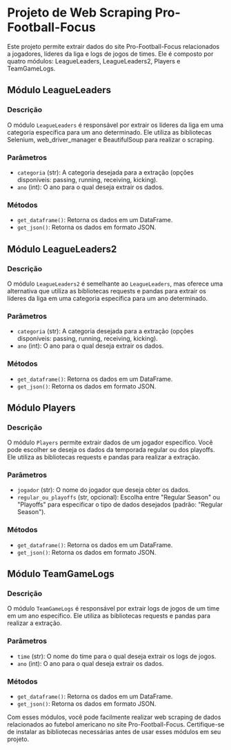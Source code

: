 # Projeto de Web Scraping Pro-Football-Focus

Este projeto permite extrair dados do site Pro-Football-Focus relacionados a jogadores, líderes da liga e logs de jogos de times. Ele é composto por quatro módulos: LeagueLeaders, LeagueLeaders2, Players e TeamGameLogs.

## Módulo LeagueLeaders

### Descrição
O módulo `LeagueLeaders` é responsável por extrair os líderes da liga em uma categoria específica para um ano determinado. Ele utiliza as bibliotecas Selenium, web_driver_manager e BeautifulSoup para realizar o scraping.

### Parâmetros
- `categoria` (str): A categoria desejada para a extração (opções disponíveis: passing, running, receiving, kicking).
- `ano` (int): O ano para o qual deseja extrair os dados.

### Métodos
- `get_dataframe()`: Retorna os dados em um DataFrame.
- `get_json()`: Retorna os dados em formato JSON.

## Módulo LeagueLeaders2

### Descrição
O módulo `LeagueLeaders2` é semelhante ao `LeagueLeaders`, mas oferece uma alternativa que utiliza as bibliotecas requests e pandas para extrair os líderes da liga em uma categoria específica para um ano determinado.

### Parâmetros
- `categoria` (str): A categoria desejada para a extração (opções disponíveis: passing, running, receiving, kicking).
- `ano` (int): O ano para o qual deseja extrair os dados.

### Métodos
- `get_dataframe()`: Retorna os dados em um DataFrame.
- `get_json()`: Retorna os dados em formato JSON.

## Módulo Players

### Descrição
O módulo `Players` permite extrair dados de um jogador específico. Você pode escolher se deseja os dados da temporada regular ou dos playoffs. Ele utiliza as bibliotecas requests e pandas para realizar a extração.

### Parâmetros
- `jogador` (str): O nome do jogador que deseja obter os dados.
- `regular_ou_playoffs` (str, opcional): Escolha entre "Regular Season" ou "Playoffs" para especificar o tipo de dados desejados (padrão: "Regular Season").

### Métodos
- `get_dataframe()`: Retorna os dados em um DataFrame.
- `get_json()`: Retorna os dados em formato JSON.

## Módulo TeamGameLogs

### Descrição
O módulo `TeamGameLogs` é responsável por extrair logs de jogos de um time em um ano específico. Ele utiliza as bibliotecas requests e pandas para realizar a extração.

### Parâmetros
- `time` (str): O nome do time para o qual deseja extrair os logs de jogos.
- `ano` (int): O ano para o qual deseja extrair os dados.

### Métodos
- `get_dataframe()`: Retorna os dados em um DataFrame.
- `get_json()`: Retorna os dados em formato JSON.

Com esses módulos, você pode facilmente realizar web scraping de dados relacionados ao futebol americano no site Pro-Football-Focus. Certifique-se de instalar as bibliotecas necessárias antes de usar esses módulos em seu projeto.
